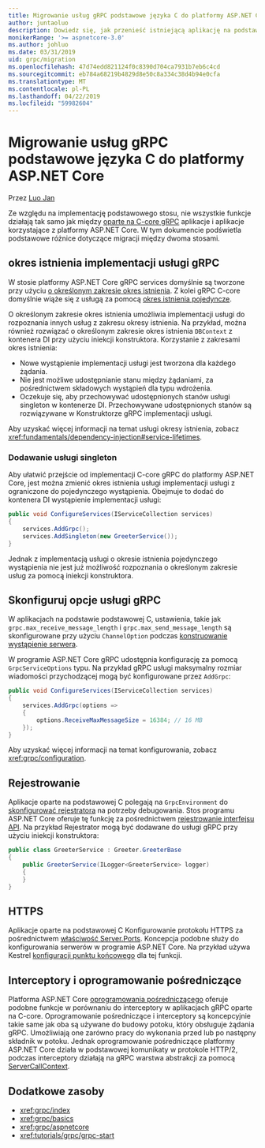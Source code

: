 ```yaml
---
title: Migrowanie usług gRPC podstawowe języka C do platformy ASP.NET Core
author: juntaoluo
description: Dowiedz się, jak przenieść istniejącą aplikację na podstawie gRPC podstawowe języka C do uruchamiania na szczycie stosu platformy ASP.NET Core.
monikerRange: '>= aspnetcore-3.0'
ms.author: johluo
ms.date: 03/31/2019
uid: grpc/migration
ms.openlocfilehash: 47d74edd821124f0c8390d704ca7931b7eb6c4cd
ms.sourcegitcommit: eb784a68219b4829d8e50c8a334c38d4b94e0cfa
ms.translationtype: MT
ms.contentlocale: pl-PL
ms.lasthandoff: 04/22/2019
ms.locfileid: "59982604"
---
```

# <a name="migrating-grpc-services-from-c-core-to-aspnet-core"></a>Migrowanie usług gRPC podstawowe języka C do platformy ASP.NET Core

Przez [Luo Jan](https://github.com/juntaoluo)

Ze względu na implementację podstawowego stosu, nie wszystkie funkcje działają tak samo jak między [oparte na C-core gRPC](https://grpc.io/blog/grpc-stacks) aplikacje i aplikacje korzystające z platformy ASP.NET Core. W tym dokumencie podświetla podstawowe różnice dotyczące migracji między dwoma stosami.

## <a name="grpc-service-implementation-lifetime"></a>okres istnienia implementacji usługi gRPC

W stosie platformy ASP.NET Core gRPC services domyślnie są tworzone przy użyciu [o określonym zakresie okres istnienia](xref:fundamentals/dependency-injection#service-lifetimes). Z kolei gRPC C-core domyślnie wiąże się z usługą za pomocą [okres istnienia pojedyncze](xref:fundamentals/dependency-injection#service-lifetimes).

O określonym zakresie okres istnienia umożliwia implementacji usługi do rozpoznania innych usług z zakresu okresy istnienia. Na przykład, można również rozwiązać o określonym zakresie okres istnienia `DBContext` z kontenera DI przy użyciu iniekcji konstruktora. Korzystanie z zakresami okres istnienia:

* Nowe wystąpienie implementacji usługi jest tworzona dla każdego żądania.
* Nie jest możliwe udostępnianie stanu między żądaniami, za pośrednictwem składowych wystąpień dla typu wdrożenia.
* Oczekuje się, aby przechowywać udostępnionych stanów usługi singleton w kontenerze DI. Przechowywane udostępnionych stanów są rozwiązywane w Konstruktorze gRPC implementacji usługi.

Aby uzyskać więcej informacji na temat usługi okresy istnienia, zobacz <xref:fundamentals/dependency-injection#service-lifetimes>.

### <a name="add-a-singleton-service"></a>Dodawanie usługi singleton

Aby ułatwić przejście od implementacji C-core gRPC do platformy ASP.NET Core, jest można zmienić okres istnienia usługi implementacji usługi z ograniczone do pojedynczego wystąpienia. Obejmuje to dodać do kontenera DI wystąpienie implementacji usługi:

```csharp
public void ConfigureServices(IServiceCollection services)
{
    services.AddGrpc();
    services.AddSingleton(new GreeterService());
}
```

Jednak z implementacją usługi o okresie istnienia pojedynczego wystąpienia nie jest już możliwość rozpoznania o określonym zakresie usług za pomocą iniekcji konstruktora.

## <a name="configure-grpc-services-options"></a>Skonfiguruj opcje usługi gRPC

W aplikacjach na podstawie podstawowej C, ustawienia, takie jak `grpc.max_receive_message_length` i `grpc.max_send_message_length` są skonfigurowane przy użyciu `ChannelOption` podczas [konstruowanie wystąpienie serwera](https://grpc.io/grpc/csharp/api/Grpc.Core.Server.html#Grpc_Core_Server__ctor_System_Collections_Generic_IEnumerable_Grpc_Core_ChannelOption__).

W programie ASP.NET Core gRPC udostępnia konfigurację za pomocą `GrpcServiceOptions` typu. Na przykład gRPC usługi maksymalny rozmiar wiadomości przychodzącej mogą być konfigurowane przez `AddGrpc`:

```csharp
public void ConfigureServices(IServiceCollection services)
{
    services.AddGrpc(options =>
    {
        options.ReceiveMaxMessageSize = 16384; // 16 MB
    });
}
```

Aby uzyskać więcej informacji na temat konfigurowania, zobacz <xref:grpc/configuration>.

## <a name="logging"></a>Rejestrowanie

Aplikacje oparte na podstawowej C polegają na `GrpcEnvironment` do [skonfigurować rejestratora](https://grpc.io/grpc/csharp/api/Grpc.Core.GrpcEnvironment.html?q=size#Grpc_Core_GrpcEnvironment_SetLogger_Grpc_Core_Logging_ILogger_) na potrzeby debugowania. Stos programu ASP.NET Core oferuje tę funkcję za pośrednictwem [rejestrowanie interfejsu API](xref:fundamentals/logging/index). Na przykład Rejestrator mogą być dodawane do usługi gRPC przy użyciu iniekcji konstruktora:

```csharp
public class GreeterService : Greeter.GreeterBase
{
    public GreeterService(ILogger<GreeterService> logger)
    {
    }
}
```

## <a name="https"></a>HTTPS

Aplikacje oparte na podstawowej C Konfigurowanie protokołu HTTPS za pośrednictwem [właściwość Server.Ports](https://grpc.io/grpc/csharp/api/Grpc.Core.Server.html#Grpc_Core_Server_Ports). Koncepcja podobne służy do konfigurowania serwerów w programie ASP.NET Core. Na przykład używa Kestrel [konfiguracji punktu końcowego](xref:fundamentals/servers/kestrel#endpoint-configuration) dla tej funkcji.

## <a name="interceptors-and-middleware"></a>Interceptory i oprogramowanie pośredniczące

Platforma ASP.NET Core [oprogramowania pośredniczącego](xref:fundamentals/middleware/index) oferuje podobne funkcje w porównaniu do interceptory w aplikacjach gRPC oparte na C-core. Oprogramowanie pośredniczące i interceptory są koncepcyjnie takie same jak oba są używane do budowy potoku, który obsługuje żądania gRPC. Umożliwiają one zarówno pracy do wykonania przed lub po następny składnik w potoku. Jednak oprogramowanie pośredniczące platformy ASP.NET Core działa w podstawowej komunikaty w protokole HTTP/2, podczas interceptory działają na gRPC warstwa abstrakcji za pomocą [ServerCallContext](https://grpc.io/grpc/csharp/api/Grpc.Core.ServerCallContext.html).

## <a name="additional-resources"></a>Dodatkowe zasoby

* <xref:grpc/index>
* <xref:grpc/basics>
* <xref:grpc/aspnetcore>
* <xref:tutorials/grpc/grpc-start>
